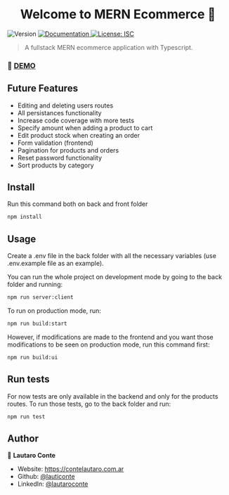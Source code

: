 <h1 align="center">Welcome to MERN Ecommerce 👋</h1>
<p>
  <img alt="Version" src="https://img.shields.io/badge/version-1.0.0-blue.svg?cacheSeconds=2592000" />
  <a href="https://mern-ecommerce-coder.herokuapp.com/api-docs/" target="_blank">
    <img alt="Documentation" src="https://img.shields.io/badge/documentation-yes-brightgreen.svg" />
  </a>
  <a href="#" target="_blank">
    <img alt="License: ISC" src="https://img.shields.io/badge/License-ISC-yellow.svg" />
  </a>
</p>

> A fullstack MERN ecommerce application with Typescript.

### 🧪 [DEMO](https://mern-ecommerce-coder.herokuapp.com/)

## Future Features
- Editing and deleting users routes
- All persistances functionality
- Increase code coverage with more tests
- Specify amount when adding a product to cart
- Edit product stock when creating an order
- Form validation (frontend)
- Pagination for products and orders
- Reset password functionality
- Sort products by category

## Install

Run this command both on back and front folder

```sh
npm install
```

## Usage

Create a .env file in the back folder with all the necessary variables (use .env.example file as an example).

You can run the whole project on development mode by going to the back folder and running:

```sh
npm run server:client
```

To run on production mode, run:

```sh
npm run build:start
```

However, if modifications are made to the frontend and you want those modifications to be seen on production mode, run this command first:

```sh
npm run build:ui
```

## Run tests

For now tests are only available in the backend and only for the products routes. To run those tests, go to the back folder and run:

```sh
npm run test
```

## Author

👤 **Lautaro Conte**

- Website: https://contelautaro.com.ar
- Github: [@lauticonte](https://github.com/lauticonte)
- LinkedIn: [@lautaroconte](https://linkedin.com/in/lautaroconte)
